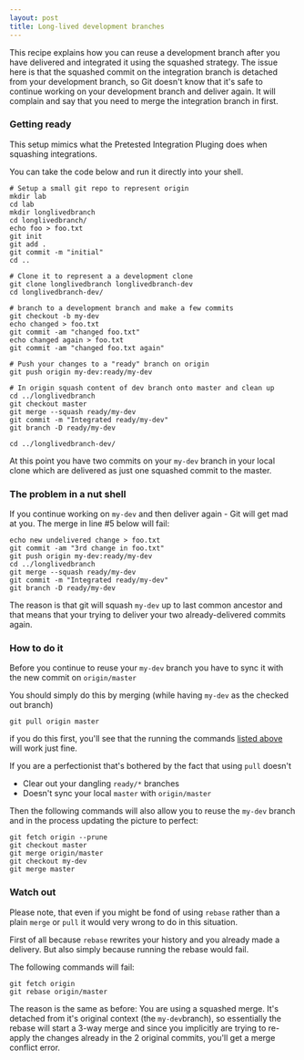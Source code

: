 ```yaml
---
layout: post
title: Long-lived development branches
---
```


This recipe explains how you can reuse a development branch after you have delivered and integrated it using the squashed strategy. The issue here is that the squashed commit on the integration branch is detached from your development branch, so Git doesn't know that 
it's safe to continue working on your development branch and deliver again. It will complain and say that you need to merge the integration branch in first.
 
 
### Getting ready

This setup mimics what the Pretested Integration Pluging does when squashing integrations.

You can take the code below and run it directly into your shell.

    # Setup a small git repo to represent origin
    mkdir lab                                                 
    cd lab
    mkdir longlivedbranch
    cd longlivedbranch/
    echo foo > foo.txt
    git init
    git add .
    git commit -m "initial"
    cd ..                                       

    # Clone it to represent a a development clone              
    git clone longlivedbranch longlivedbranch-dev
    cd longlivedbranch-dev/

    # branch to a development branch and make a few commits
    git checkout -b my-dev
    echo changed > foo.txt 
    git commit -am "changed foo.txt"
    echo changed again > foo.txt 
    git commit -am "changed foo.txt again"

    # Push your changes to a "ready" branch on origin 
    git push origin my-dev:ready/my-dev

    # In origin squash content of dev branch onto master and clean up
    cd ../longlivedbranch
    git checkout master
    git merge --squash ready/my-dev
    git commit -m "Integrated ready/my-dev"
    git branch -D ready/my-dev
    
    cd ../longlivedbranch-dev/


At this point you have two commits on your `my-dev` branch in your local clone which are delivered as just one squashed commit to the master.

### The problem in a nut shell

If you continue working on `my-dev` and then deliver again - Git will get mad at you. The merge in line #5 below will fail:

    
    echo new undelivered change > foo.txt 
    git commit -am "3rd change in foo.txt"
    git push origin my-dev:ready/my-dev
    cd ../longlivedbranch
    git merge --squash ready/my-dev
    git commit -m "Integrated ready/my-dev"
    git branch -D ready/my-dev


The reason is that git will squash `my-dev` up to last common ancestor and that means that your trying to deliver your two already-delivered commits again.

### How to do it

Before you continue to reuse your `my-dev` branch you have to sync it with the new commit on `origin/master`

You should simply do this by merging (while having `my-dev` as the checked out branch)

    git pull origin master

if you do this first, you'll see that the running the commands [listed above](#the-problem-in-a-nut-shell) will work just fine.

If you are a perfectionist that's bothered by the fact that using `pull` doesn't 

* Clear out your dangling `ready/*` branches
* Doesn't sync your local `master` with `origin/master`

Then the following commands will also allow you to reuse the `my-dev` branch and in the process updating the picture to perfect:

    git fetch origin --prune
    git checkout master
    git merge origin/master
    git checkout my-dev
    git merge master 

### Watch out

Please note, that even if you might be fond of using `rebase` rather than a plain `merge` or `pull` it would very wrong to do in this situation.

First of all because `rebase` rewrites your history and you already made a delivery. But also simply because running the rebase would fail.

The following commands will fail:

    git fetch origin
    git rebase origin/master

The reason is the same as before: You are using a squashed merge. It's detached from it's original context (the `my-dev`branch), so essentially the rebase will start a 3-way merge and since you implicitly are trying to re-apply the changes already in the 2 original commits, you'll get a merge conflict error.




